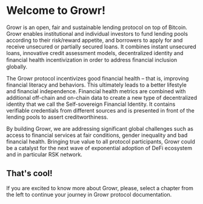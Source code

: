 # Welcome to Growr!
Growr is an open, fair and sustainable lending protocol on top of Bitcoin. Growr enables institutional and individual investors to fund lending pools according to their risk/reward appetite, and borrowers to apply for and receive unsecured or partially secured loans. It combines instant unsecured loans, innovative credit assessment models, decentralized identity and ﬁnancial health incentivization in order to address ﬁnancial inclusion globally.

The Growr protocol incentivizes good financial health – that is, improving financial literacy and behaviors. This ultimately leads to a better lifestyle and financial independence. Financial health metrics are combined with additional off-chain and on-chain data to create a new type of decentralized identity that we call the Self-sovereign Financial Identity. It contains verifiable credentials from different sources and is presented in front of the lending pools to assert creditworthiness.
  
By building Growr, we are addressing significant global challenges such as access to financial services at fair conditions, gender inequality and bad financial health. Bringing true value to all protocol participants, Growr could be a catalyst for the next wave of exponential adoption of DeFi ecosystem and in particular RSK network.

## That's cool!
If you are excited to know more about Growr, please, select a chapter from the left to continue your journey in Growr protocol documentation.

